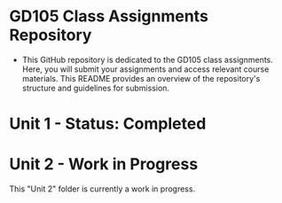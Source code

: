 # GD105 Class Assignments Repository

- This GitHub repository is dedicated to the GD105 class assignments. Here, you will submit your assignments and access relevant course materials. This README provides an overview of the repository's structure and guidelines for submission.

# Unit 1 - Status: Completed

# Unit 2 - Work in Progress

This "Unit 2" folder is currently a work in progress.

